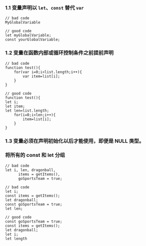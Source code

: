### 1.1 变量声明以 `let`、`const` 替代 `var`
```
// bad code
MyGlobalVariable

// good code
let myGlobalVariable;
const yourGlobalVariable;
```

### 1.2 变量在函数内部或循环控制条件之前提前声明
```
// bad code
function test(){
    for(var i=0;i<list.length;i++){
        var item=list[i];
    }
}

// good code
function test(){
let i;
let item;
let len=list.length;
    for(i=0;i<len;i++){
        item=list[i];
    }
}
```

### 1.3 变量必须在声明初始化以后才能使用，即便是 NULL 类型。

### 将所有的 const 和 let 分组
```
// bad code
let i, len, dragonball,
      items = getItems(),
      goSportsTeam = true;

// bad code
let i;
const items = getItems();
let dragonball;
const goSportsTeam = true;
let len;

// good code
const goSportsTeam = true;
const items = getItems();
let dragonball;
let i;
let length
```
